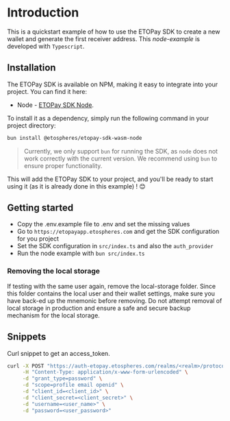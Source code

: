 
# Introduction

This is a quickstart example of how to use the ETOPay SDK to create a new wallet and generate the first receiver address. This _node-example_ is developed with `Typescript`.

## Installation

The ETOPay SDK is available on NPM, making it easy to integrate into your project. You can find it here:  

* Node - [ETOPay SDK Node](https://www.npmjs.com/package/@etospheres/etopay-sdk-wasm-node).

To install it as a dependency, simply run the following command in your project directory:

```bash
bun install @etospheres/etopay-sdk-wasm-node
```

> Currently, we only support `bun` for running the SDK, as `node` does not work correctly with the current version. We recommend using `bun` to ensure proper functionality.

This will add the ETOPay SDK to your project, and you'll be ready to start using it (as it is already done in this example) ! 😊

## Getting started

* Copy the .env.example file to .env and set the missing values
* Go to `https://etopayapp.etospheres.com` and get the SDK configuration for you project
* Set the SDK configuration in `src/index.ts` and also the  `auth_provider`
* Run the node example with `bun src/index.ts`

### Removing the local storage

If testing with the same user again, remove the local-storage folder. Since this folder contains the local user and their wallet settings, make sure you have back-ed up the mnemonic before removing. Do not attempt removal of local storage in production and ensure a safe and secure backup mechanism for the local storage.

## Snippets

Curl snippet to get an access_token.

```bash
curl -X POST "https://auth-etopay.etospheres.com/realms/<realm>/protocol/openid-connect/token" \
     -H "Content-Type: application/x-www-form-urlencoded" \
     -d "grant_type=password" \
     -d "scope=profile email openid" \
     -d "client_id=<client_id>" \
     -d "client_secret=<client_secret>" \
     -d "username=<user_name>" \
     -d "password=<user_password>"
```

